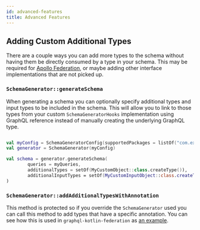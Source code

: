 ```yaml
---
id: advanced-features
title: Advanced Features
---
```

## Adding Custom Additional Types

There are a couple ways you can add more types to the schema without having them be directly consumed by a type in your schema.
This may be required for [Apollo Federation](../../federated/apollo-federation.md), or maybe adding other interface implementations that are not picked up.

### `SchemaGenerator::generateSchema`

When generating a schema you can optionally specify additional types and input types to be included in the schema. This will
allow you to link to those types from your custom `SchemaGeneratorHooks` implementation using GraphQL reference instead of
manually creating the underlying GraphQL type.

```kotlin

val myConfig = SchemaGeneratorConfig(supportedPackages = listOf("com.example"))
val generator = SchemaGenerator(myConfig)

val schema = generator.generateSchema(
        queries = myQueries,
        additionalTypes = setOf(MyCustomObject::class.createType()),
        additionalInputTypes = setOf(MyCustomInputObject::class.createType())
)

```

### `SchemaGenerator::addAdditionalTypesWithAnnotation`

This method is protected so if you override the `SchemaGenerator` used you can call this method to add types that have a specific annotation.
You can see how this is used in `graphql-kotlin-federation` as [an example](https://github.com/ExpediaGroup/graphql-kotlin/blob/master/generator/graphql-kotlin-federation/src/main/kotlin/com/expediagroup/graphql/generator/federation/FederatedSchemaGenerator.kt).
